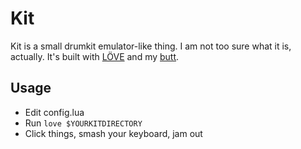 # Kit
Kit is a small drumkit emulator-like thing. I am not too sure what it is, actually. It's built with [LÖVE](https://love2d.org/) and my [butt](https://github.com/weloxux/butt).

## Usage
* Edit config.lua
* Run `love $YOURKITDIRECTORY`
* Click things, smash your keyboard, jam out
